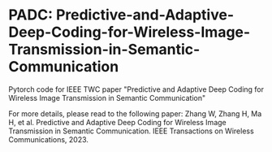 # PADC: Predictive-and-Adaptive-Deep-Coding-for-Wireless-Image-Transmission-in-Semantic-Communication
Pytorch code for IEEE TWC paper "Predictive and Adaptive Deep Coding for Wireless Image Transmission in Semantic Communication"

For more details, please read to the following paper: 
Zhang W, Zhang H, Ma H, et al. Predictive and Adaptive Deep Coding for Wireless Image Transmission in Semantic Communication. IEEE Transactions on Wireless Communications, 2023. 
